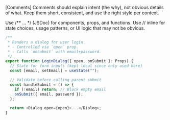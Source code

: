 [Comments]
Comments should explain intent (the why), not obvious details of what.
Keep them short, consistent, and use the right style per context.

Use /** ... */ (JSDoc) for components, props, and functions.
Use // inline for state choices, usage patterns, or UI logic that may not be obvious.
```typescript
/**
 * Renders a dialog for user login.
 * - Controlled via `open` prop.
 * - Calls `onSubmit` with email+password.
 */
export function LoginDialog({ open, onSubmit }: Props) {
  // State for form inputs (kept local since only used here)
  const [email, setEmail] = useState("");

  // Validate before calling parent submit
  const handleSubmit = () => {
    if (!email) return; // Block empty email
    onSubmit({ email, password });
  };

  return <Dialog open={open}>...</Dialog>;
}
```
